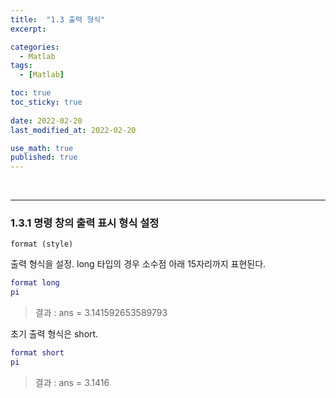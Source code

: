 ```yaml
---
title:  "1.3 출력 형식"
excerpt: 

categories:
  - Matlab
tags:
  - [Matlab]

toc: true
toc_sticky: true
 
date: 2022-02-20
last_modified_at: 2022-02-20

use_math: true
published: true
---
```


<br>

***
### 1.3.1 명령 창의 출력 표시 형식 설정

```
format (style)
```

출력 형식을 설정. long 타입의 경우 소수점 아래 15자리까지 표현된다.

```Matlab
format long
pi
```

> 결과 : ans = 3.141592653589793

초기 출력 형식은 short.

```Matlab
format short
pi
```

> 결과 : ans = 3.1416

<br>


